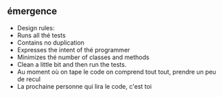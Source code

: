 ## émergence 
- Design rules: 
- Runs all thé tests
- Contains no duplication 
- Expresses the intent of thé programmer 
- Minimizes thé number of classes and methods
- Clean a little bit and then run the tests. 
- Au moment où on tape le code on comprend tout tout, prendre un peu de recul 
- La prochaine personne qui lira le code, c'est toi 